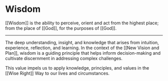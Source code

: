 # Wisdom

[[Wisdom]] is the ability to perceive, orient and act from the highest place; from the place of [[God]], for the purposes of [[God]]. 
___
The deep understanding, insight, and knowledge that arises from intuition, experience, reflection, and learning. In the context of the [[New Vision and Plan]], wisdom is a guiding principle that helps inform decision-making and cultivate discernment in addressing complex challenges.

This value impels us to apply knowledge, principles, and values in the [[Wise Right]] Way to our lives and circumstances. 